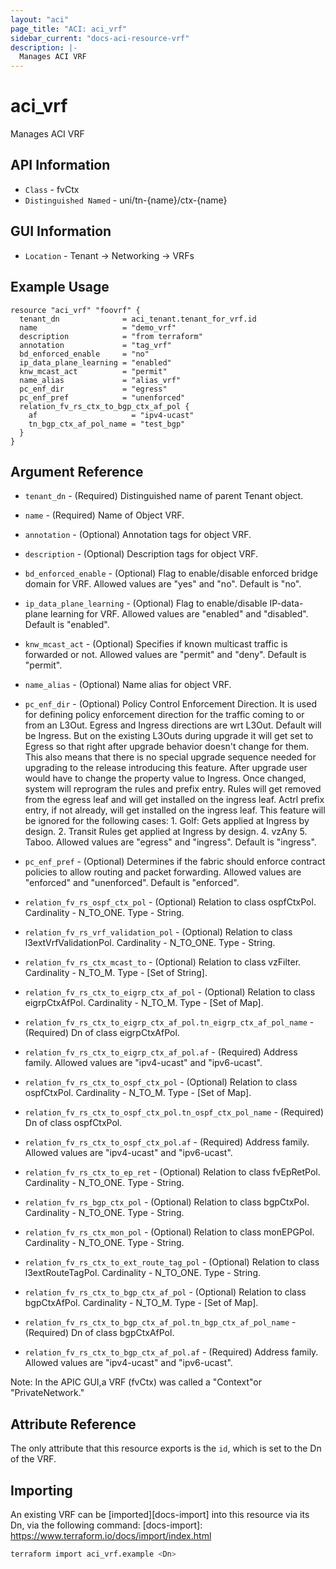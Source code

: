 ```yaml
---
layout: "aci"
page_title: "ACI: aci_vrf"
sidebar_current: "docs-aci-resource-vrf"
description: |-
  Manages ACI VRF
---
```


# aci_vrf

Manages ACI VRF

## API Information ##

* `Class` - fvCtx
* `Distinguished Named` - uni/tn-{name}/ctx-{name}

## GUI Information ##

* `Location` - Tenant -> Networking -> VRFs

## Example Usage ##

```hcl
resource "aci_vrf" "foovrf" {
  tenant_dn              = aci_tenant.tenant_for_vrf.id
  name                   = "demo_vrf"
  description            = "from terraform"
  annotation             = "tag_vrf"
  bd_enforced_enable     = "no"
  ip_data_plane_learning = "enabled"
  knw_mcast_act          = "permit"
  name_alias             = "alias_vrf"
  pc_enf_dir             = "egress"
  pc_enf_pref            = "unenforced"
  relation_fv_rs_ctx_to_bgp_ctx_af_pol {
    af                     = "ipv4-ucast"
    tn_bgp_ctx_af_pol_name = "test_bgp"
  }
}
```

## Argument Reference

- `tenant_dn` - (Required) Distinguished name of parent Tenant object.
- `name` - (Required) Name of Object VRF.
- `annotation` - (Optional) Annotation tags for object VRF.
- `description` - (Optional) Description tags for object VRF.
- `bd_enforced_enable` - (Optional) Flag to enable/disable enforced bridge domain for VRF. Allowed values are "yes" and "no". Default is "no".
- `ip_data_plane_learning` - (Optional) Flag to enable/disable IP-data-plane learning for VRF. Allowed values are "enabled" and "disabled". Default is "enabled".
- `knw_mcast_act` - (Optional) Specifies if known multicast traffic is forwarded or not. Allowed values are "permit" and "deny". Default is "permit".
- `name_alias` - (Optional) Name alias for object VRF.
- `pc_enf_dir` - (Optional) Policy Control Enforcement Direction. It is used for defining policy enforcement direction for the traffic coming to or from an L3Out. Egress and Ingress directions are wrt L3Out. Default will be Ingress. But on the existing L3Outs during upgrade it will get set to Egress so that right after upgrade behavior doesn't change for them. This also means that there is no special upgrade sequence needed for upgrading to the release introducing this feature. After upgrade user would have to change the property value to Ingress. Once changed, system will reprogram the rules and prefix entry. Rules will get removed from the egress leaf and will get installed on the ingress leaf. Actrl prefix entry, if not already, will get installed on the ingress leaf. This feature will be ignored for the following cases: 1. Golf: Gets applied at Ingress by design. 2. Transit Rules get applied at Ingress by design. 4. vzAny 5. Taboo. Allowed values are "egress" and "ingress". Default is "ingress".
- `pc_enf_pref` - (Optional) Determines if the fabric should enforce contract policies to allow routing and packet forwarding. Allowed values are "enforced" and "unenforced". Default is "enforced".

- `relation_fv_rs_ospf_ctx_pol` - (Optional) Relation to class ospfCtxPol. Cardinality - N_TO_ONE. Type - String.
- `relation_fv_rs_vrf_validation_pol` - (Optional) Relation to class l3extVrfValidationPol. Cardinality - N_TO_ONE. Type - String.
- `relation_fv_rs_ctx_mcast_to` - (Optional) Relation to class vzFilter. Cardinality - N_TO_M. Type - [Set of String].
- `relation_fv_rs_ctx_to_eigrp_ctx_af_pol` - (Optional) Relation to class eigrpCtxAfPol. Cardinality - N_TO_M. Type - [Set of Map].
- `relation_fv_rs_ctx_to_eigrp_ctx_af_pol.tn_eigrp_ctx_af_pol_name` - (Required) Dn of class eigrpCtxAfPol. 
- `relation_fv_rs_ctx_to_eigrp_ctx_af_pol.af` - (Required) Address family. Allowed values are "ipv4-ucast" and "ipv6-ucast".
- `relation_fv_rs_ctx_to_ospf_ctx_pol` - (Optional) Relation to class ospfCtxPol. Cardinality - N_TO_M. Type - [Set of Map].
- `relation_fv_rs_ctx_to_ospf_ctx_pol.tn_ospf_ctx_pol_name` - (Required) Dn of class ospfCtxPol. 
- `relation_fv_rs_ctx_to_ospf_ctx_pol.af` - (Required) Address family. Allowed values are "ipv4-ucast" and "ipv6-ucast".
- `relation_fv_rs_ctx_to_ep_ret` - (Optional) Relation to class fvEpRetPol. Cardinality - N_TO_ONE. Type - String.
- `relation_fv_rs_bgp_ctx_pol` - (Optional) Relation to class bgpCtxPol. Cardinality - N_TO_ONE. Type - String.
- `relation_fv_rs_ctx_mon_pol` - (Optional) Relation to class monEPGPol. Cardinality - N_TO_ONE. Type - String.
- `relation_fv_rs_ctx_to_ext_route_tag_pol` - (Optional) Relation to class l3extRouteTagPol. Cardinality - N_TO_ONE. Type - String.
- `relation_fv_rs_ctx_to_bgp_ctx_af_pol` - (Optional) Relation to class bgpCtxAfPol. Cardinality - N_TO_M. Type - [Set of Map].
- `relation_fv_rs_ctx_to_bgp_ctx_af_pol.tn_bgp_ctx_af_pol_name` - (Required) Dn of class bgpCtxAfPol.
- `relation_fv_rs_ctx_to_bgp_ctx_af_pol.af` - (Required) Address family. Allowed values are "ipv4-ucast" and "ipv6-ucast".

Note: In the APIC GUI,a VRF (fvCtx) was called a "Context"or "PrivateNetwork."

## Attribute Reference ##

The only attribute that this resource exports is the `id`, which is set to the
Dn of the VRF.

## Importing

An existing VRF can be [imported][docs-import] into this resource via its Dn, via the following command:
[docs-import]: <https://www.terraform.io/docs/import/index.html>

```bash
terraform import aci_vrf.example <Dn>
```

